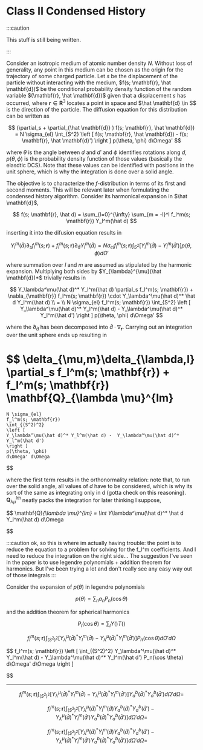 # Class II Condensed History

:::caution

This stuff is still being written.

:::


Consider an isotropic medium of atomic number density $N$.
Without loss of generality, any point in this medium can be chosen as the origin for the trajectory of some charged particle. 
Let $s$ be the displacement of the particle without interacting with the medium, $f(s; \mathbf{r}, \hat \mathbf{d})$ be the conditional probability density function of the random variable $(\mathbf{r}, \hat \mathbf{d})$ given that a displacement $s$ has occurred, where $\mathbf{r}  \in \mathbf{R}^3$ locates a point in space and $\hat \mathbf{d} \in S$ is the direction of the particle. The diffusion equation for this distribution can be written as

$$
    (\partial_s + \partial_{\hat \mathbf{d}} ) f(s; \mathbf{r}, \hat \mathbf{d})
    =
    N \sigma_{el} \int_{S^2} 
    \left [  
    f(s; \mathbf{r}, \hat \mathbf{d}) - f(s; \mathbf{r}, \hat \mathbf{d}') 
    \right ] 
    p(\theta, \phi)
    d\Omega'
$$

where $\theta$ is the angle between $d$ and $d'$ and $\phi$ identifies rotations along $d$, $p(\theta, \phi)$ is the probability density function of those values (basically the elasdtic DCS). Note that these values can be identified with positions in the unit sphere, which is why the integration is done over a solid angle. 

The objective is to characterize the $f$-distribution in terms of its first and second moments. This will be relevant later when formulating the condensed history algorithm. Consider its harmonical expansion in $\hat \mathbf{d}$,
 

$$
    f(s; \mathbf{r}, \hat d) = \sum_{l=0}^{\infty} \sum_{m = -l}^l f_l^m(s; \mathbf{r}) Y_l^m(\hat d)
$$


inserting it into the difusion equation results in

$$
    Y_l^m(\hat d) \partial_s f_l^m(s; \mathbf{r})
    +
    f_l^m(s; \mathbf{r}) \partial_{\hat d} Y_l^m(\hat d)
    = 
    N \sigma_{el} 
    f_l^m(s; \mathbf{r})
    \int_{S^2}
    \left [  
    Y_l^m(\hat d) -  Y_l^m(\hat d') 
    \right ] 
    p(\theta, \phi)
    d\Omega'
$$

where summation over $l$ and $m$ are assumed as stipulated by the harmonic expansion. Multiplying both sides by $Y_{\lambda}^{\mu}(\hat \mathbf{d})*$ trivially results in



$$
    Y_\lambda^\mu(\hat d)^* Y_l^m(\hat d) \partial_s f_l^m(s; \mathbf{r})
    +
    \nabla_{\mathbf{r}} f_l^m(s; \mathbf{r}) \cdot Y_\lambda^\mu(\hat d)^* \hat d Y_l^m(\hat d)
    \\
   =  \\
    N \sigma_{el} 
    f_l^m(s; \mathbf{r})
    \int_{S^2}
    \left [  
    Y_\lambda^\mu(\hat d)^* Y_l^m(\hat d) -  Y_\lambda^\mu(\hat d)^* Y_l^m(\hat d') 
    \right ] 
    p(\theta, \phi)
    d\Omega'
$$

where the $\partial_{\hat d}$ has been decomposed into $\hat d \cdot \nabla_{\mathbf{r}}$. Carrying out an integration over the unit sphere ends up resulting in 

$$
    \delta_{\mu,m}\delta_{\lambda,l} \partial_s f_l^m(s; \mathbf{r})
    +
    f_l^m(s; \mathbf{r}) \mathbf{Q}_{\lambda \mu}^{lm}
   =  
    N \sigma_{el} 
    f_l^m(s; \mathbf{r})
    \int_{(S^2)^2}
    \left [  
    Y_\lambda^\mu(\hat d)^* Y_l^m(\hat d) -  Y_\lambda^\mu(\hat d)^* Y_l^m(\hat d') 
    \right ] 
    p(\theta, \phi)
    d\Omega' d\Omega
$$


where the first term results in the orthonormality relation: note that, to run over the solid angle, all values of $d$ have to be considered, which is why its sort of the same as integrating only in d (gotta check on this reasoning). $\mathbf{Q}_{\lambda \mu}^{lm}$ neatly packs the integration for later thinking I suppose,

$$
\mathbf{Q}_{\lambda \mu}^{lm} = \int Y_\lambda^\mu(\hat d)^* \hat d Y_l^m(\hat d) d\Omega

$$



:::caution
ok, so this is where im actually having trouble: the point is to reduce the equation to a problem for solving for the f_l^m coefficients. And I need to reduce the integration on the right side... The suggestion I've seen in the paper is to use legendre polynomials + addition theorem for harmonics. But I've been trying a lot and don't really see any easy way out of those integrals
:::

Consider the expansion of $p(\theta)$ in legendre polynomials


$$
    p(\theta) = \sum_n a_n P_n(\cos \theta)
$$

and the addition theorem for spherical harmonics

$$    
P_l(\cos \theta) = \sum_{l} Y()T()
$$


$$
    f_l^m(s; \mathbf{r})
    \int_{(S^2)^2}
    \left [  
    Y_\lambda^\mu(\hat d)^* Y_l^m(\hat d) -  Y_\lambda^\mu(\hat d)^* Y_l^m(\hat d') 
    \right ] 
    P_n(\cos \theta)
    d\Omega' d\Omega
$$

$$
    f_l^m(s; \mathbf{r})
    \left [ 
    \int_{(S^2)^2}
    Y_\lambda^\mu(\hat d)^* Y_l^m(\hat d) -  Y_\lambda^\mu(\hat d)^* Y_l^m(\hat d') 
    P_n(\cos \theta)
    d\Omega' d\Omega
    \right ] 

$$

---

$$
    f_l^m(s; \mathbf{r})
    \int_{(S^2)^2}
    \left [  
    Y_\lambda^\mu(\hat d)^* Y_l^m(\hat d) -  Y_\lambda^\mu(\hat d)^* Y_l^m(\hat d') 
    \right ] 
    Y_a^b(\hat d)^*Y_a^b(\hat d') 
    d\Omega' d\Omega
    =
$$

$$
    f_l^m(s; \mathbf{r})
    \int_{(S^2)^2}
    \left [  
    Y_\lambda^\mu(\hat d)^* Y_l^m(\hat d)Y_a^b(\hat d)^*Y_a^b(\hat d')  -  Y_\lambda^\mu(\hat d)^* Y_l^m(\hat d')Y_a^b(\hat d)^*Y_a^b(\hat d')  
    \right ] 
    d\Omega' d\Omega
    =
$$

$$
    f_l^m(s; \mathbf{r})
    \int_{(S^2)^2}
    \left [  
    Y_\lambda^\mu(\hat d)^* Y_l^m(\hat d)Y_a^b(\hat d)^*Y_a^b(\hat d')  -  Y_\lambda^\mu(\hat d)^* Y_l^m(\hat d')Y_a^b(\hat d)^*Y_a^b(\hat d')  
    \right ] 
    d\Omega' d\Omega
    =
$$